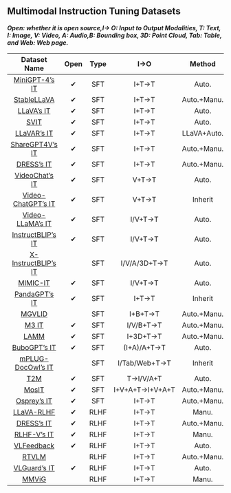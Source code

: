 ## Multimodal Instruction Tuning Datasets

***Open: whether it is open source,I→ O: Input to Output Modalities, T: Text, I: Image, V: Video, A: Audio,B: Bounding box, 3D: Point Cloud, Tab: Table, and Web: Web page.***

|                         Dataset Name                         |   Open   | Type |       I→O       |   Method    | Multi-Turn |    #.I/V/A     | #.Dialog Turn | #.Instance |
| :----------------------------------------------------------: | :------: | :--: | :-------------: | :---------: | :--------: | :------------: | :-----------: | :--------: |
|        [MiniGPT-4’s IT](https://minigpt-4.github.io/)        | &#x2714; | SFT  |      I+T→T      |    Auto.    |  &#x2716;  |    134M/–/–    |       1       |     5K     |
| [StableLLaVA](https://icoz69.github.io/stablellava-official/) | &#x2714; | SFT  |      I+T→T      | Auto.+Manu. |  &#x2716;  |    126K/–/–    |       1       |    126K    |
|           [LLaVA’s IT](https://llavar.github.io/)            | &#x2714; | SFT  |      I+T→T      |    Auto.    |  &#x2714;  |    81K/–/–     |     2.29      |    150K    |
| [SVIT](https://github.com/BAAI-DCAI/Visual-Instruction-Tuning) | &#x2714; | SFT  |      I+T→T      |    Auto.    |  &#x2714;  |    108K/–/–    |       5       |    3.2M    |
|           [LLaVAR’s IT](https://llavar.github.io/)           | &#x2714; | SFT  |      I+T→T      | LLaVA+Auto. |  &#x2714;  |    20K/–/–     |     2.27      |    174K    |
|       [ShareGPT4V’s IT](https://sharegpt4v.github.io/)       | &#x2714; | SFT  |      I+T→T      | Auto.+Manu. |  &#x2716;  |    100K/–/–    |       –       |     –      |
| [DRESS’s IT](https://huggingface.co/datasets/YangyiYY/LVLM_NLF) | &#x2714; | SFT  |      I+T→T      | Auto.+Manu. |  &#x2714;  |    193K/–/–    |      ∼4       |     –      |
| [VideoChat’s IT](https://github.com/OpenGVLab/Ask-Anything)  | &#x2714; | SFT  |      V+T→T      |    Auto.    |  &#x2714;  |     –/8K/–     |     1.82      |    11K     |
| [Video-ChatGPT’s IT](https://github.com/mbzuai-oryx/Video-ChatGPT) | &#x2714; | SFT  |      V+T→T      |   Inherit   |  &#x2714;  |    –/100K/–    |       1       |    100K    |
| [Video-LLaMA’s IT](https://github.com/DAMO-NLP-SG/Video-LLaMA) | &#x2714; | SFT  |     I/V+T→T     |    Auto.    |  &#x2714;  |    81K/8K/–    |     2.22      |    171K    |
|       [InstructBLIP’s IT](https://llava-vl.github.io/)       | &#x2714; | SFT  |     I/V+T→T     |    Auto.    |  &#x2716;  |       –        |       –       |   ∼ 1.6M   |
|   [X-InstructBLIP’s IT](https://arxiv.org/abs/2311.18799)    |          | SFT  |  I/V/A/3D+T→T   |    Auto.    |  &#x2716;  |       –        |       –       |   ∼ 1.8M   |
|         [MIMIC-IT](https://github.com/Luodian/otter)         | &#x2714; | SFT  |     I/V+T→T     |    Auto.    |  &#x2716;  |  8.1M/502K/–   |       1       |    2.8M    |
|        [PandaGPT’s IT](https://panda-gpt.github.io/)         | &#x2714; | SFT  |      I+T→T      |   Inherit   |  &#x2714;  |    81K/–/–     |     2.29      |    160K    |
|          [MGVLID](https://arxiv.org/abs/2307.09474)          |          | SFT  |     I+B+T→T     | Auto.+Manu. |  &#x2716;  |    108K/–/–    |       –       |    108K    |
| [M3 IT](https://huggingface.co/datasets/MMInstruction/M3IT)  | &#x2714; | SFT  |    I/V/B+T→T    | Auto.+Manu. |  &#x2716;  |     –/–/–      |       1       |    2.4M    |
|             [LAMM](https://openlamm.github.io/)              | &#x2714; | SFT  |    I+3D+T→T     | Auto.+Manu. |  &#x2714;  |    91K/–/–     |     3.27      |    196K    |
|         [BuboGPT’s IT](https://bubo-gpt.github.io/)          | &#x2714; | SFT  |   (I+A)/A+T→T   |    Auto.    |  &#x2716;  |    5K/–/9K     |       –       |     9K     |
|   [mPLUG-DocOwl’s IT](https://github.com/X-PLUG/mPLUG-Owl)   |          | SFT  |  I/Tab/Web+T→T  |   Inherit   |  &#x2716;  |       –        |       –       |     –      |
|              [T2M](https://next-gpt.github.io/)              | &#x2714; | SFT  |    T→I/V/A+T    |    Auto.    |  &#x2716;  | 4.9K/4.9K/4.9K |       1       |   14.7K    |
|        [MosIT](https://github.com/NExT-GPT/NExT-GPT)         | &#x2714; | SFT  | I+V+A+T→I+V+A+T | Auto.+Manu. |  &#x2714;  |    4K/4K/4K    |      4.8      |     5K     |
|     [Osprey’s IT](https://github.com/CircleRadon/Osprey)     | &#x2714; | SFT  |      I+T→T      | Auto.+Manu. |  &#x2714;  |     –/–/–      |      ∼4       |    724K    |
|         [LLaVA-RLHF](https://llava-rlhf.github.io/)          | &#x2714; | RLHF |      I+T→T      |    Manu.    |  &#x2716;  |     –/–/–      |       –       |    10K     |
| [DRESS’s IT](https://huggingface.co/datasets/YangyiYY/LVLM_NLF) | &#x2714; | RLHF |      I+T→T      | Auto.+Manu. |  &#x2714;  |    33K/–/–     |      ∼4       |     –      |
|       [RLHF-V’s IT](https://github.com/RLHF-V/RLHF-V)        | &#x2714; | RLHF |      I+T→T      |    Manu.    |  &#x2716;  |     –/–/–      |       –       |    1.4K    |
|         [VLFeedback](https://vlf-silkie.github.io/)          | &#x2714; | RLHF |      I+T→T      |    Auto.    |  &#x2716;  |     –/–/–      |       –       |    80K     |
|          [RTVLM](https://arxiv.org/abs/2401.12915)           |          | RLHF |      I+T→T      | Auto.+Manu. |  &#x2716;  |     –/–/–      |       –       |     5K     |
|      [VLGuard’s IT](https://github.com/ys-zong/VLGuard)      | &#x2714; | RLHF |      I+T→T      |    Auto.    |  &#x2716;  |     3K/–/–     |       –       |     3K     |
|          [MMViG](https://arxiv.org/abs/1608.00272)           |          | RLHF |      I+T→T      |    Manu.    |  &#x2716;  |    16K/–/–     |       –       |    16K     |
